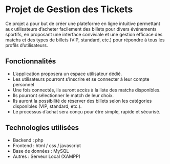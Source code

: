 # Projet de Gestion des Tickets

Ce projet a pour but de créer une plateforme en ligne intuitive permettant aux utilisateurs d’acheter facilement des billets pour divers événements sportifs, en proposant une interface conviviale et une gestion efficace des matchs et des types de billets (VIP, standard, etc.) pour répondre à tous les profils d’utilisateurs.
## Fonctionnalités

- L’application proposera un espace utilisateur dédié.
- Les utilisateurs pourront s’inscrire et se connecter à leur compte personnel
- Une fois connectés, ils auront accès à la liste des matchs disponibles.
- Ils pourront sélectionner le match de leur choix.
- Ils auront la possibilité de réserver des billets selon les catégories disponibles (VIP, standard, etc.).
- Le processus d’achat sera conçu pour être simple, rapide et sécurisé.

## Technologies utilisées

- Backend : php
- Frontend : html / css / javascript
- Base de données : MySQL
- Autres : Serveur Local (XAMPP)

